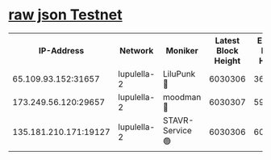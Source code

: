 [raw json Testnet](https://rpc-check.jaclalt.stavr.tech/jaclalt/rpc-jaclalt-result.json)
=

<table><tr><th>IP-Address</th><th>Network</th><th>Moniker</th><th>Latest Block Height</th><th>Earliest Block Height</th><th>Catching Up</th><th>Tx Index</th><th>Voting Power</th><th>Scan Time</th></tr><tr><td>65.109.93.152:31657</td><td>lupulella-2</td><td>LiluPunk 🔴</td><td>6030306</td><td>3688866</td><td>False</td><td>on</td><td>685133</td><td>2024-01-03T20:39:52.168789547UTC</td></tr><tr><td>173.249.56.120:29657</td><td>lupulella-2</td><td>moodman 🔴</td><td>6030307</td><td>5930307</td><td>False</td><td>off</td><td>769094</td><td>2024-01-03T20:39:58.660866866UTC</td></tr><tr><td>135.181.210.171:19127</td><td>lupulella-2</td><td>STAVR-Service 🟢</td><td>6030306</td><td>6029401</td><td>False</td><td>on</td><td>0</td><td>2024-01-03T20:39:51.779010668UTC</td></tr></table>
